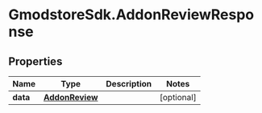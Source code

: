 # GmodstoreSdk.AddonReviewResponse

## Properties

Name | Type | Description | Notes
------------ | ------------- | ------------- | -------------
**data** | [**AddonReview**](AddonReview.md) |  | [optional] 


